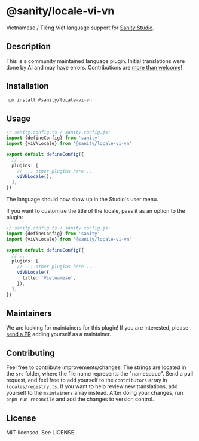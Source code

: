 # @sanity/locale-vi-vn

Vietnamese / Tiếng Việt language support for [Sanity Studio](https://www.sanity.io/).

## Description

This is a community maintained language plugin. Initial translations were done by AI and may have errors. Contributions are [more than welcome](#contributing)!

## Installation

```sh
npm install @sanity/locale-vi-vn
```

## Usage

```ts
// sanity.config.ts / sanity.config.js:
import {defineConfig} from 'sanity'
import {viVNLocale} from '@sanity/locale-vi-vn'

export default defineConfig({
  // ...
  plugins: [
    // ... other plugins here ...
    viVNLocale(),
  ],
})
```

The language should now show up in the Studio's user menu.

If you want to customize the title of the locale, pass it as an option to the plugin:

```ts
// sanity.config.ts / sanity.config.js:
import {defineConfig} from 'sanity'
import {viVNLocale} from '@sanity/locale-vi-vn'

export default defineConfig({
  // ...
  plugins: [
    // ... other plugins here ...
    viVNLocale({
      title: 'Vietnamese',
    }),
  ],
})
```

## Maintainers

We are looking for maintainers for this plugin!
If you are interested, please [send a PR](/CONTRIBUTING.md#maintaining-a-locale) adding yourself as a maintainer.

## Contributing

Feel free to contribute improvements/changes! The strings are located in the `src` folder, where the file name represents the "namespace". Send a pull request, and feel free to add yourself to the `contributors` array in `locales/registry.ts`. If you want to help review new translations, add yourself to the `maintainers` array instead. After doing your changes, run `pnpm run reconcile` and add the changes to version control.

## License

MIT-licensed. See LICENSE.
